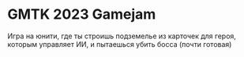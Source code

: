 # GMTK 2023 Gamejam
Игра на юнити, где ты строишь подземелье из карточек для героя, которым управляет ИИ, и пытаешься убить босса (почти готовая)
